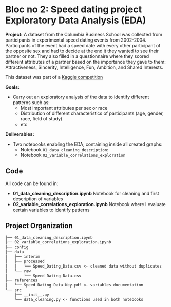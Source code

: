 **Bloc no 2: Speed dating project**  
Exploratory Data Analysis (EDA)
==============================  

**Project:**  A dataset from the Columbia Business School was collected from participants in experimental speed dating events from 2002-2004. Participants of the event had a speed date with every other participant of the opposite sex and had to decide at the end it they wanted to see their partner or not. They also filled in a questionnaire where they scored different attributes of  a partner based on the importance they gave to them: Attractiveness, Sincerity, Intelligence, Fun, Ambition, and Shared Interests.  

This dataset was part of a [Kaggle competition](https://www.kaggle.com/datasets/annavictoria/speed-dating-experiment)

**Goals:**   

* Carry out an exploratory analysis of the data to identify different patterns such as:
    - Most important attributes per sex or race
    - Distribution of different characteristics of participants (age, gender, race, field of study)
    - etc

**Deliverables:** 

* Two notebooks enabling the EDA, containing inside all created graphs:
    - Notebook `01_data_cleaning_description`: 
    - Notebook  `02_variable_correlations_exploration`


Code
------------  
All code can be found in: 
* **01_data_cleaning_description.ipynb** Notebook for cleaning and first description of variables  
* **02_variable_correlations_exploration.ipynb** Notebook  where I evaluate certain variables to identify patterns 





Project Organization
------------

```markdown
├── 01_data_cleaning_description.ipynb
├── 02_variable_correlations_exploration.ipynb
├── config
├── data
│   ├── interim
│   ├── processed
│   │   └── Speed_Dating_Data.csv <- cleaned data without duplicates
│   └── raw
│       └── Speed Dating Data.csv
├── references
│   └── Speed Dating Data Key.pdf <- variables documentation
└── src
    ├── __init__.py
    └── data_cleaning.py <- functions used in both notebooks
```